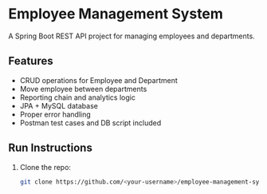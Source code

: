 # Employee Management System

A Spring Boot REST API project for managing employees and departments.

## Features
- CRUD operations for Employee and Department
- Move employee between departments
- Reporting chain and analytics logic
- JPA + MySQL database
- Proper error handling
- Postman test cases and DB script included

## Run Instructions
1. Clone the repo:
   ```bash
   git clone https://github.com/<your-username>/employee-management-system.git
   
